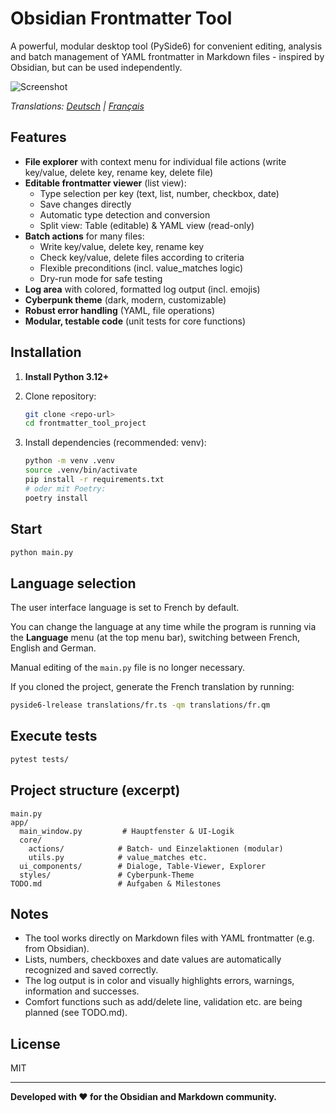 # Obsidian Frontmatter Tool

A powerful, modular desktop tool (PySide6) for convenient editing, analysis and batch management of YAML frontmatter in Markdown files - inspired by Obsidian, but can be used independently.

![Screenshot](image-en.png)

*Translations: [Deutsch](README_de.md) | [Français](README_fr.md)*

## Features

* **File explorer** with context menu for individual file actions (write key/value, delete key, rename key, delete file)
* **Editable frontmatter viewer** (list view):
  * Type selection per key (text, list, number, checkbox, date)
  * Save changes directly
  * Automatic type detection and conversion
  * Split view: Table (editable) & YAML view (read-only)
* **Batch actions** for many files:
  * Write key/value, delete key, rename key
  * Check key/value, delete files according to criteria
  * Flexible preconditions (incl. value\_matches logic)
  * Dry-run mode for safe testing
* **Log area** with colored, formatted log output (incl. emojis)
* **Cyberpunk theme** (dark, modern, customizable)
* **Robust error handling** (YAML, file operations)
* **Modular, testable code** (unit tests for core functions)

## Installation

1. **Install Python 3.12+**

2. Clone repository:

    ```zsh
    git clone <repo-url>
    cd frontmatter_tool_project
    ```

3. Install dependencies (recommended: venv):

    ```zsh
    python -m venv .venv
    source .venv/bin/activate
    pip install -r requirements.txt
    # oder mit Poetry:
    poetry install
    ```

## Start

```zsh
python main.py
```

## Language selection

The user interface language is set to French by default.

You can change the language at any time while the program is running via the **Language** menu (at the top menu bar), switching between French, English and German.

Manual editing of the `main.py` file is no longer necessary.

If you cloned the project, generate the French translation by running:

```zsh
pyside6-lrelease translations/fr.ts -qm translations/fr.qm
```

## Execute tests

```zsh
pytest tests/
```

## Project structure (excerpt)

```text
main.py
app/
  main_window.py         # Hauptfenster & UI-Logik
  core/
    actions/            # Batch- und Einzelaktionen (modular)
    utils.py            # value_matches etc.
  ui_components/        # Dialoge, Table-Viewer, Explorer
  styles/               # Cyberpunk-Theme
TODO.md                 # Aufgaben & Milestones
```

## Notes

* The tool works directly on Markdown files with YAML frontmatter (e.g. from Obsidian).
* Lists, numbers, checkboxes and date values are automatically recognized and saved correctly.
* The log output is in color and visually highlights errors, warnings, information and successes.
* Comfort functions such as add/delete line, validation etc. are being planned (see TODO.md).

## License

MIT

* * *

**Developed with ❤️ for the Obsidian and Markdown community.**
